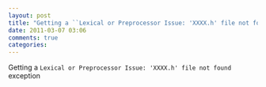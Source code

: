 ```yaml
---
layout: post
title: "Getting a ``Lexical or Preprocessor Issue: 'XXXX.h' file not found`` exception"
date: 2011-03-07 03:06
comments: true
categories: 
---
```


Getting a ``Lexical or Preprocessor Issue: 'XXXX.h' file not found`` exception

